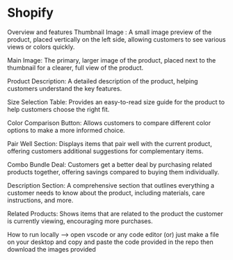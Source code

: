 # Shopify 

Overview and features 
Thumbnail Image : A small image preview of the product, placed vertically on the left side, allowing customers to see various views or colors quickly.

Main Image: The primary, larger image of the product, placed next to the thumbnail for a clearer, full view of the product.

Product Description: A detailed description of the product, helping customers understand the key features.

Size Selection Table: Provides an easy-to-read size guide for the product to help customers choose the right fit.

Color Comparison Button: Allows customers to compare different color options to make a more informed choice.

Pair Well Section: Displays items that pair well with the current product, offering customers additional suggestions for complementary items.

Combo Bundle Deal: Customers get a better deal by purchasing related products together, offering savings compared to buying them individually.

Description Section: A comprehensive section that outlines everything a customer needs to know about the product, including materials, care instructions, and more.

Related Products: Shows items that are related to the product the customer is currently viewing, encouraging more purchases.



How to run locally -->
open vscode or any code editor (or) just make a file on your desktop and copy and paste the code provided in the repo
then download the images provided 
